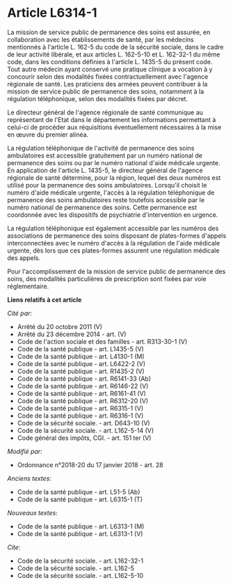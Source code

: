 # Article L6314-1

La mission de service public de permanence des soins est assurée, en collaboration avec les établissements de santé, par les
médecins mentionnés à l'article L. 162-5 du code de la sécurité sociale, dans le cadre de leur activité libérale, et aux
articles L. 162-5-10 et L. 162-32-1 du même code, dans les conditions définies à l'article L. 1435-5 du présent code. Tout
autre médecin ayant conservé une pratique clinique a vocation à y concourir selon des modalités fixées contractuellement avec
l'agence régionale de santé. Les praticiens des armées peuvent contribuer à la mission de service public de permanence des
soins, notamment à la régulation téléphonique, selon des modalités fixées par décret.

Le directeur général de l'agence régionale de santé communique au représentant de l'Etat dans le département les informations
permettant à celui-ci de procéder aux réquisitions éventuellement nécessaires à la mise en œuvre du premier alinéa.

La régulation téléphonique de l'activité de permanence des soins ambulatoires est accessible gratuitement par un numéro
national de permanence des soins ou par le numéro national d'aide médicale urgente. En application de l'article L. 1435-5, le
directeur général de l'agence régionale de santé détermine, pour la région, lequel des deux numéros est utilisé pour la
permanence des soins ambulatoires. Lorsqu'il choisit le numéro d'aide médicale urgente, l'accès à la régulation téléphonique
de permanence des soins ambulatoires reste toutefois accessible par le numéro national de permanence des soins. Cette
permanence est coordonnée avec les dispositifs de psychiatrie d'intervention en urgence.

La régulation téléphonique est également accessible par les numéros des associations de permanence des soins disposant de
plates-formes d'appels interconnectées avec le numéro d'accès à la régulation de l'aide médicale urgente, dès lors que ces
plates-formes assurent une régulation médicale des appels.

Pour l'accomplissement de la mission de service public de permanence des soins, des modalités particulières de prescription
sont fixées par voie réglementaire.

**Liens relatifs à cet article**

_Cité par_:

  - Arrêté du 20 octobre 2011 (V)
  - Arrêté du 23 décembre 2014 - art. (V)
  - Code de l'action sociale et des familles - art. R313-30-1 (V)
  - Code de la santé publique - art. L1435-5 (V)
  - Code de la santé publique - art. L4130-1 (M)
  - Code de la santé publique - art. L6422-2 (V)
  - Code de la santé publique - art. R1435-2 (V)
  - Code de la santé publique - art. R6141-33 (Ab)
  - Code de la santé publique - art. R6146-22 (V)
  - Code de la santé publique - art. R6161-41 (V)
  - Code de la santé publique - art. R6312-20 (V)
  - Code de la santé publique - art. R6315-1 (V)
  - Code de la santé publique - art. R6316-1 (V)
  - Code de la sécurité sociale. - art. D643-10 (V)
  - Code de la sécurité sociale. - art. L162-5-14 (V)
  - Code général des impôts, CGI. - art. 151 ter (V)

_Modifié par_:

  - Ordonnance n°2018-20 du 17 janvier 2018 - art. 28

_Anciens textes_:

  - Code de la santé publique - art. L51-5 (Ab)
  - Code de la santé publique - art. L6315-1 (T)

_Nouveaux textes_:

  - Code de la santé publique - art. L6313-1 (M)
  - Code de la santé publique - art. L6313-1 (V)

_Cite_:

  - Code de la sécurité sociale. - art. L162-32-1
  - Code de la sécurité sociale. - art. L162-5
  - Code de la sécurité sociale. - art. L162-5-10
